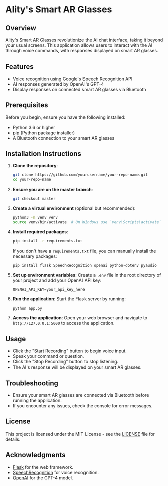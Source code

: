 # Ality's Smart AR Glasses

## Overview
Ality's Smart AR Glasses revolutionize the AI chat interface, taking it beyond your usual screens. This application allows users to interact with the AI through voice commands, with responses displayed on smart AR glasses.

## Features
- Voice recognition using Google's Speech Recognition API
- AI responses generated by OpenAI's GPT-4
- Display responses on connected smart AR glasses via Bluetooth

## Prerequisites
Before you begin, ensure you have the following installed:
- Python 3.6 or higher
- pip (Python package installer)
- A Bluetooth connection to your smart AR glasses

## Installation Instructions

1. **Clone the repository**:
   ```bash
   git clone https://github.com/yourusername/your-repo-name.git
   cd your-repo-name
   ```

2. **Ensure you are on the master branch**:
   ```bash
   git checkout master
   ```

3. **Create a virtual environment** (optional but recommended):
   ```bash
   python3 -m venv venv
   source venv/bin/activate  # On Windows use `venv\Scripts\activate`
   ```

4. **Install required packages**:
   ```bash
   pip install -r requirements.txt
   ```

   If you don't have a `requirements.txt` file, you can manually install the necessary packages:
   ```bash
   pip install flask SpeechRecognition openai python-dotenv pyaudio
   ```

5. **Set up environment variables**:
   Create a `.env` file in the root directory of your project and add your OpenAI API key:
   ```plaintext
   OPENAI_API_KEY=your_api_key_here
   ```

6. **Run the application**:
   Start the Flask server by running:
   ```bash
   python app.py
   ```

7. **Access the application**:
   Open your web browser and navigate to `http://127.0.0.1:5000` to access the application.

## Usage
- Click the "Start Recording" button to begin voice input.
- Speak your command or question.
- Click the "Stop Recording" button to stop listening.
- The AI's response will be displayed on your smart AR glasses.

## Troubleshooting
- Ensure your smart AR glasses are connected via Bluetooth before running the application.
- If you encounter any issues, check the console for error messages.

## License
This project is licensed under the MIT License - see the [LICENSE](LICENSE) file for details.

## Acknowledgments
- [Flask](https://flask.palletsprojects.com/) for the web framework.
- [SpeechRecognition](https://pypi.org/project/SpeechRecognition/) for voice recognition.
- [OpenAI](https://openai.com/) for the GPT-4 model.

